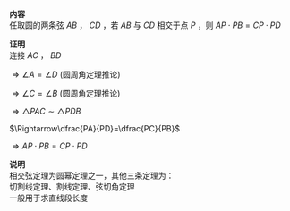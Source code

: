 **内容**  
任取圆的两条弦 $AB$ ， $CD$ ，若 $AB$ 与 $CD$ 相交于点 $P$ ，则 $AP\cdot PB=CP\cdot PD$  
  
**证明**  
连接 $AC$ ， $BD$  
  
$\Rightarrow\angle A=\angle D$ (圆周角定理推论)  
  
$\Rightarrow\angle C=\angle B$ (圆周角定理推论)  
  
$\Rightarrow\triangle PAC\sim\triangle PDB$  
  
$\Rightarrow\dfrac{PA}{PD}=\dfrac{PC}{PB}$  
  
$\Rightarrow AP\cdot PB=CP\cdot PD$  
  
**说明**  
相交弦定理为圆幂定理之一，其他三条定理为：  
切割线定理、割线定理、弦切角定理  
一般用于求直线段长度  
